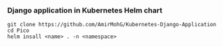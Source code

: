 ### Django application in Kubernetes Helm chart
```
git clone https://github.com/AmirMohG/Kubernetes-Django-Application
cd Pico
helm insall <name> . -n <namespace>
```
